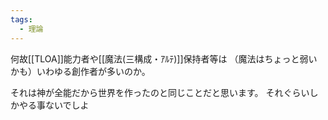 ```yaml
---
tags:
  - 理論
---
```

何故[[TLOA]]能力者や[[魔法(三構成・ｱﾙﾃ)]]保持者等は
（魔法はちょっと弱いかも）いわゆる創作者が多いのか。

それは神が全能だから世界を作ったのと同じことだと思います。
それぐらいしかやる事ないでしよ